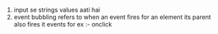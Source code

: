 1. input se strings values aati hai
2. event bubbling refers to when an event fires for an element its parent also fires it events for ex :- onclick